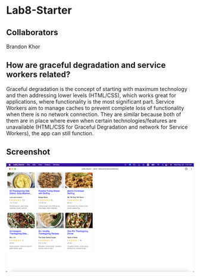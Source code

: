 # Lab8-Starter

## Collaborators

Brandon Khor

## How are graceful degradation and service workers related?

Graceful degradation is the concept of starting with maximum technology and then addressing lower levels (HTML/CSS), which works great for applications, where functionality is the most significant part. Service Workers aim to manage caches to prevent complete loss of functionality when there is no network connection. They are similar because both of them are in place where even when certain technologies/features are unavailable (HTML/CSS for Graceful Degradation and network for Service Workers), the app can still function.

## Screenshot

![Application Screenshot](pwa.png)
